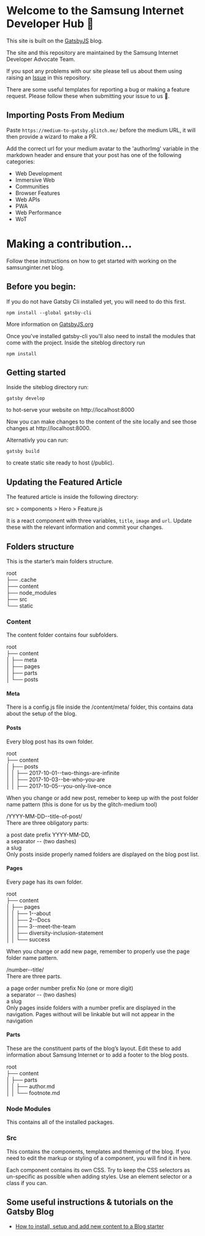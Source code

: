 # Welcome to the Samsung Internet Developer Hub :wave:

This site is built on the [GatsbyJS](https://www.gatsbyjs.org/) blog.

The site and this repository are maintained by the Samsung Internet Developer Advocate Team. 

If you spot any problems with our site please tell us about them using raising an [Issue](https://github.com/SamsungInternet/siteblog/issues) in this repository.

There are some useful templates for reporting a bug or making a feature request. Please follow these when submitting your issue to us :sparkling_heart:.  

## Importing Posts From Medium

Paste `https://medium-to-gatsby.glitch.me/` before the medium URL, it will then provide a wizard to make a PR.

Add the correct url for your medium avatar to the 'authorImg' variable in the markdown header and ensure that your post has one of the following categories:
* Web Development
* Immersive Web
* Communities
* Browser Features
* Web APIs
* PWA
* Web Performance
* WoT

# Making a contribution...

Follow these instructions on how to get started with working on the samsunginter.net blog.

## Before you begin:

If you do not have Gatsby Cli installed yet, you will need to do this first.

```text
npm install --global gatsby-cli
```

More information on [GatsbyJS.org](https://www.gatsbyjs.org/tutorial/part-one)

Once you've installed gatsby-cli you'll also need to install the modules that come with the project.
Inside the siteblog directory run

```text
npm install
```

## Getting started

Inside the siteblog directory run:

```text
gatsby develop
```

to hot-serve your website on http://localhost:8000 

Now you can make changes to the content of the site locally and see those changes at http://localhost:8000. 

Alternativly you can run: 

```text
gatsby build
```

to create static site ready to host (/public).

## Updating the Featured Article

The featured article is inside the following directory:

src > components > Hero > Feature.js

It is a react component with three variables, `title`, `image` and `url`. Update these with the relevant information and commit your changes.

## Folders structure
This is the starter’s main folders structure.

root  
  ├── .cache  
  ├── content  
  ├── node_modules  
  ├── src  
  └── static  

### Content

The content folder contains four subfolders.

root  
  ├── content  
  │   ├── meta  
  │   ├── pages  
  │   ├── parts  
  │   └── posts  
  
#### Meta
There is a config.js file inside the /content/meta/ folder, this contains data about the setup of the blog.

#### Posts
Every blog post has its own folder.

root  
  ├── content  
  │   ├── posts  
  │   │   ├── 2017-10-01--two-things-are-infinite  
  │   │   ├── 2017-10-03--be-who-you-are  
  │   │   ├── 2017-10-05--you-only-live-once  
  
When you change or add new post, remeber to keep up with the post folder name pattern (this is done for us by the glitch-medium tool)

/YYYY-MM-DD--title-of-post/  
There are three obligatory parts:

a post date prefix YYYY-MM-DD,  
a separator -- (two dashes)  
a slug  
Only posts inside properly named folders are displayed on the blog post list.  

#### Pages
Every page has its own folder.

root  
  ├── content  
  │   ├── pages  
  │   │   ├── 1--about  
  │   │   ├── 2--Docs  
  │   │   ├── 3--meet-the-team  
  │   │   ├── diversity-inclusion-statement  
  │   │   └── success  
  
When you change or add new page, remember to properly use the page folder name pattern.

/number--title/  
There are three parts.

a page order number prefix No (one or more digit)  
a separator -- (two dashes)  
a slug  
Only pages inside folders with a number prefix are displayed in the navigation. Pages without will be linkable but will not appear in the navigation

#### Parts
These are the constituent parts of the blog’s layout. Edit these to add information about Samsung Internet or to add a footer to the blog posts.

root  
  ├── content  
  │   ├── parts  
  │   │   ├── author.md  
  │   │   └── footnote.md  

### Node Modules
This contains all of the installed packages.

### Src
This contains the components, templates and theming of the blog. If you need to edit the markup or styling of a component, you will find it in here. 

Each component contains its own CSS. Try to keep the CSS selectors as un-specific as possible when adding styles. Use an element selector or a class if you can. 

## Some useful instructions & tutorials on the Gatsby Blog

* [How to install, setup and add new content to a Blog starter](https://dev.greglobinski.com/install-blog-starter/)
